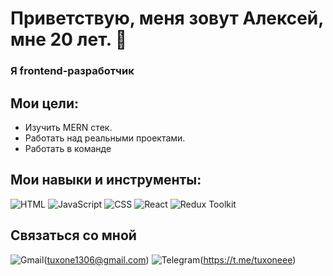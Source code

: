 # Приветствую, меня зовут Алексей, мне 20 лет. 👋

### Я frontend-разработчик

## Мои цели:

* Изучить MERN стек.
* Работать над реальными проектами.
* Работать в команде

## Мои навыки и инструменты:

![HTML](https://img.shields.io/badge/html-%23E34F26.svg?style=for-the-badge&logo=html5&logoColor=white)
![JavaScript](https://img.shields.io/badge/javascript-%23323330.svg?style=for-the-badge&logo=javascript&logoColor=%23F7DF1E)
![CSS](https://img.shields.io/badge/css-%231572B6.svg?style=for-the-badge&logo=css3&logoColor=white)
![React](https://img.shields.io/badge/react-%2320232a.svg?style=for-the-badge&logo=react&logoColor=%2361DAFB)
![Redux Toolkit](https://img.shields.io/badge/redux_toolkit-%23593d88.svg?style=for-the-badge&logo=redux&logoColor=white)

## Связаться со мной

![Gmail](https://img.shields.io/badge/Gmail-D14836?style=for-the-badge&logo=gmail&logoColor=white)(tuxone1306@gmail.com)
![Telegram](https://img.shields.io/badge/Telegram-2CA5E0?style=for-the-badge&logo=telegram&logoColor=white)(https://t.me/tuxoneee)

<!--
**TutrinAlexey/TutrinAlexey** is a ✨ _special_ ✨ repository because its `README.md` (this file) appears on your GitHub profile.

Here are some ideas to get you started:

- 🔭 I’m currently working on ...
- 🌱 I’m currently learning ...
- 👯 I’m looking to collaborate on ...
- 🤔 I’m looking for help with ...
- 💬 Ask me about ...
- 📫 How to reach me: ...
- 😄 Pronouns: ...
- ⚡ Fun fact: ...
-->
